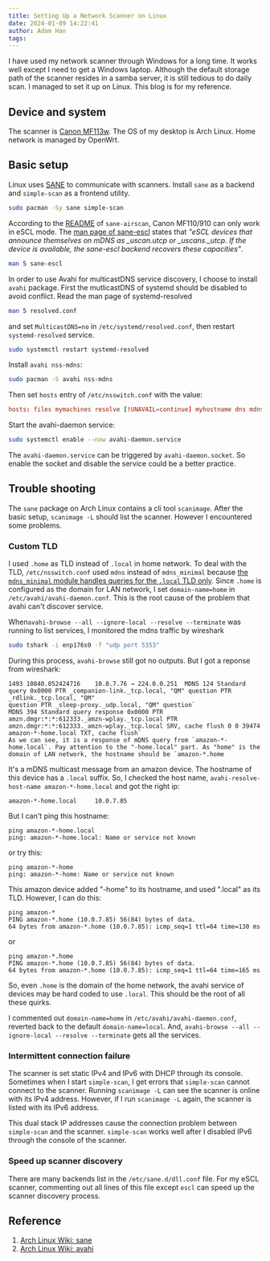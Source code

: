 ```yaml
---
title: Setting Up a Network Scanner on Linux
date: 2024-01-09 14:22:41
author: Adam Han
tags:
---
```


I have used my network scanner through Windows for a long time. It works well except I need to get a Windows laptop. Although the default storage path of the scanner resides in a samba server, it is still tedious to do daily scan. I managed to set it up on Linux. This blog is for my reference.

## Device and system
The scanner is [Canon MF113w](https://www.canon.ca/en/product?name=imageCLASS_MF113w&category=/en/products/Printers/Office-Printers/Small-Office-and-Home-Office/Black---White-Printers). The OS of my desktop is Arch Linux. Home network is managed by OpenWrt.

## Basic setup
Linux uses [SANE](http://www.sane-project.org/) to communicate with scanners. Install `sane` as a backend and `simple-scan` as a frontend utility.
```bash Install sane and simple-scan
sudo pacman -Sy sane simple-scan
```
According to the [README](https://github.com/alexpevzner/sane-airscan) of `sane-airscan`, Canon MF110/910 can only work in eSCL mode. The [man page of sane-escl](https://man.archlinux.org/man/extra/sane/sane-escl.5.en) states that *"eSCL devices that announce themselves on mDNS as _uscan.utcp or _uscans._utcp. If the device is available, the sane-escl backend recovers these capacities"*. 
```bash Read the man page of sane-escl through CLI
man 5 sane-escl
```
In order to use Avahi for multicastDNS service discovery, I choose to install `avahi` package. First the mutlicastDNS of systemd should be disabled to avoid conflict.
Read the man page of systemd-resolved
```bash
man 5 resolved.conf
```
and set `MulticastDNS=no` in `/etc/systemd/resolved.conf`, then restart `systemd-resolved` service.
```bash
sudo systemctl restart systemd-resolved
```
Install `avahi nss-mdns`:
```bash
sudo pacman -S avahi nss-mdns
```
Then set `hosts` entry of `/etc/nsswitch.conf` with the value:
```conf
hosts: files mymachines resolve [!UNAVAIL=continue] myhostname dns mdns [NOTFOUND=return]
```
Start the avahi-daemon service:
```bash
sudo systemctl enable --now avahi-daemon.service
```
The `avahi-daemon.service` can be triggered by `avahi-daemon.socket`. So enable the socket and disable the service could be a better practice.

## Trouble shooting
The `sane` package on Arch Linux contains a cli tool `scanimage`. After the basic setup, `scanimage -L` should list the scanner. However I encountered some problems.

### Custom TLD
I used `.home` as TLD instead of `.local` in home network. To deal with the TLD, `/etc/nsswitch.conf` used `mdns` instead of `mdns_minimal` because [the `mdns_minimal` module handles queries for the `.local` TLD only](https://wiki.archlinux.org/title/avahi#Configuring_mDNS_for_custom_TLD).
Since `.home` is configured as the domain for LAN network, I set `domain-name=home` in `/etc/avahi/avahi-daemon.conf`.  This is the root cause of the problem that avahi can't discover service.

When`avahi-browse --all --ignore-local --resolve --terminate` was running to list services, I monitored the mdns traffic by wireshark
```bash
sudo tshark -i enp176s0 -f "udp port 5353"
```
 During this process, `avahi-browse` still got no outputs. But I got a reponse from wireshark:
 ```
 1493 10840.052424716    10.0.7.76 → 224.0.0.251  MDNS 124 Standard query 0x0000 PTR _companion-link._tcp.local, "QM" question PTR _rdlink._tcp.local, "QM"
question PTR _sleep-proxy._udp.local, "QM" question`
 MDNS 394 Standard query response 0x0000 PTR amzn.dmgr:*:*:612333._amzn-wplay._tcp.local PTR amzn.dmgr:*:*:612333._amzn-wplay._tcp.local SRV, cache flush 0 0 39474 amazon-*-home.local TXT, cache flush`
As we can see, it is a response of mDNS query from `amazon-*-home.local`. Pay attention to the "-home.local" part. As "home" is the domain of LAN network, the hostname should be `amazon-*.home
```
It's a mDNS multicast message from an amazon device. The hostname of this device has a `.local` suffix.
So, I checked the host name, `avahi-resolve-host-name amazon-*-home.local` and got the right ip:
```
amazon-*-home.local     10.0.7.85
```
But I can't ping this hostname:
```
ping amazon-*-home.local
ping: amazon-*-home.local: Name or service not known
```
or try this:
```
ping amazon-*-home
ping: amazon-*-home: Name or service not known
```
This amazon device added "-home" to its hostname, and used ".local" as its TLD.
However, I can do this:
```
ping amazon-*
PING amazon-*.home (10.0.7.85) 56(84) bytes of data.
64 bytes from amazon-*.home (10.0.7.85): icmp_seq=1 ttl=64 time=130 ms
```
or
```
ping amazon-*.home
PING amazon-*.home (10.0.7.85) 56(84) bytes of data.
64 bytes from amazon-*.home (10.0.7.85): icmp_seq=1 ttl=64 time=165 ms
```

So, even `.home` is the domain of the home network, the avahi service of devices may be hard coded to use `.local`. This should be the root of all these quirks.

I commented out `domain-name=home` in `/etc/avahi/avahi-daemon.conf`, reverted back to the default `domain-name=local`. And, `avahi-browse --all --ignore-local --resolve --terminate` gets all the services.

### Intermittent connection failure
The scanner is set static IPv4 and IPv6 with DHCP through its console. Sometimes when I start `simple-scan`, I get errors that `simple-scan` cannot connect to the scanner. Running `scanimage -L` can see the scanner is online with its IPv4 address. However, if I run `scanimage -L` again, the scanner is listed with its IPv6 address. 

This dual stack IP addresses cause the connection problem between `simple-scan` and the scanner. `simple-scan` works well after I disabled IPv6 through the console of the scanner.

### Speed up scanner discovery 
There are many backends list in the `/etc/sane.d/dll.conf` file. For my eSCL scanner, commenting out all lines of this file except `escl` can speed up the scanner discovery process.

## Reference
1. [Arch Linux Wiki: sane](https://wiki.archlinux.org/title/SANE)
2. [Arch Linux Wiki: avahi](https://wiki.archlinux.org/title/avahi)
